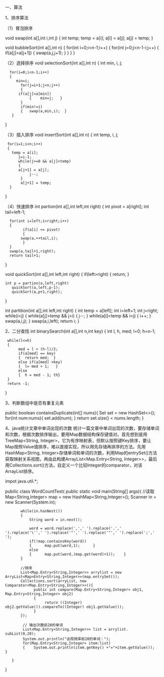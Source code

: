 一、算法

1、排序算法

（1）冒泡排序

void swap(int a[],int i,int j)
{
     int temp;
     temp = a[i];
     a[i] = a[j];
     a[j] = temp;
}

void bubbleSort(int a[],int n)
{
    for(int i=0;i<n-1;i++)
    {
	   for(int j=0;j<n-1-i;j++)
         {
		 if(a[j]>a[j+1])
              {    swap(a,j,j+1);  }
          }
     }
}

（2）选择排序
void selectionSort(int a[],int n)
{
      int min, i, j;
     
      for(i=0;i<n-1;i++)
      {
	     min=i;
           for(j=i+1;j<n;j++)
           {
		  if(a[j]<a[min])
               {    min=j;   }
           }
           if(min!=i)
           {   swap(a,min,i);  }
       }
}

（3）插入排序
void insertSort(int a[],int n)
{
     int temp, i, j;
     
     for(i=1;i<n;i++)
     {
	   temp = a[i];
          j=i-1;
          while(j>=0 && a[j]>temp)
          {
		  a[j+1] = a[j];
               j--;
           }
           a[j+1] = temp;
      }
}

（4）快速排序
int partion(int a[],int left,int right)
{
	int pivot = a[right];
       int tail=left-1;
       
      for(int i=left;i<right;i++)
      {
            if(a[i] <= pivot)
            {
		   swap(a,++tail,i);
            }
      }  
      swap(a,tail+1,right);
      return tail+1;
}

void quickSort(int a[],int left,int right)
{
       if(left>right)
       {   return;    }

	int p = partion(a,left,right)
       quickSort(a,left,p-1);
       quickSort(a,p+1,right);
}


int partition(int a[],int left,int right)
{
     int temp = a[left];
     int i=left+1;
     int j=right;
     while(i<j)
     {
	   while(a[j]>temp && j>i)
         {   j--;   }
         while(a[i]<temp && i<j)
         {   i++;  }
         swap(a,i,j);
     }
     swap(a,i,left);
     return i;
}

2、二分查找
int binarySearch(int a[],int n,int key)
{
     int l, h, med;
     l=0; 
     h=n-1;
     
     while(l<=h)
     {
          med = l + (h-l)/2;
          if(a[med] == key)
          {  return med;  }
          else if(a[med] >key)
          {  l= med + 1;   }
          else
          {  h = med - 1; th}
     }
     return -1;
}

3、判断数组中是否有重复元素

public boolean containsDuplicate(int[] nums){
       Set<Integer> set = new HashSet<>();
       for(int num:nums){
            set.add(num);
       }
       return set.size() < nums.length;
}

4、java统计文章中单词出现的次数
统计一篇文章中单词出现的次数，要存储单词和次数，根据次数排序输出，要用Map数据结构保存键值对。首先想到是用TreeMap<String, Integer>，它为有序映射表，但默认按照键Key排序，要让Map按照Value值排序，难以直接实现，所以用先存储再排序的方法。先用HashMap<String, Integer>存储单词和单词的次数，利用Map的entrySet()方法获取映射关系视图，再由此构建ArrayList<Map.Entry<String, Integer>>，最后用Collections.sort()方法，自定义一个比较Integer的comparator，对该ArrayList排序。

impot java.util.*;

pubilic class WordCountTest{
       public static void main(String[] args){
          //读取
           Map<String,Integer> map = new HashMap<String,Integer>();
           Scanner in = new Scanner(System.in);
           
           while(in.hasNest()) 
           {
               String word = in.next();
               
               word = word.replace(',',' ').replace('.',' ').replace('\'',' ').replace('"',' ').replace('"',' ').replace(';',' ');
               if(!map.containsKey(word))
               {      map.put(word,1);      }
               else
               {      map.put(word,(map.get(word)+1));    }
           }
           
           //排序
           List<Map.Entry<String,Integer>> arrylist = new ArryList<Map>Entry<String,Integer>>(map.entrySet());
           Collections.sort(arryList, new Comparator<Map.Entry<String,Integer>>(){
                 public int compare(Map.Entry<String,Integer> obj1, Map.Entry<String,Integer> obj2)
                 {
                      return ((Integer) obj2.getValue()).compareTo((Integer) obj1.getValue());
                 }
           });
           
           	// 输出次数前20的单词
            List<Map.Entry<String,Integer>> list = arrylist. subList(0,20);
            System.out.println("出现频率前20的单词：");
            for(Map.Entry<String,Integer> item:list)
            {    System.out.println(item.getKey() +"="+item.getValue());   }
           
       }
}

